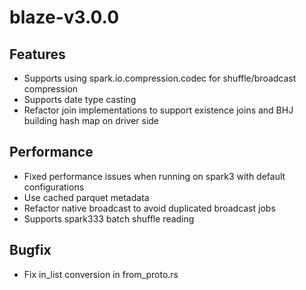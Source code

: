 # blaze-v3.0.0

## Features
* Supports using spark.io.compression.codec for shuffle/broadcast compression
* Supports date type casting
* Refactor join implementations to support existence joins and BHJ building hash map on driver side

## Performance
* Fixed performance issues when running on spark3 with default configurations
* Use cached parquet metadata
* Refactor native broadcast to avoid duplicated broadcast jobs
* Supports spark333 batch shuffle reading

## Bugfix
* Fix in_list conversion in from_proto.rs
